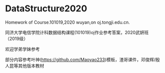 # DataStructure2020
Homework of Course.101019,2020 wuyan,on oj.tongji.edu.cn.

同济大学电信学院计科数据结构课程(101019)oj作业参考答案，2020武妍班（2019级）

欢迎学弟学妹参考

部分内容参考叶神(https://github.com/Maoyao233)模板，渣哥课件，邓俊辉/殷人昆等其他版本教材

